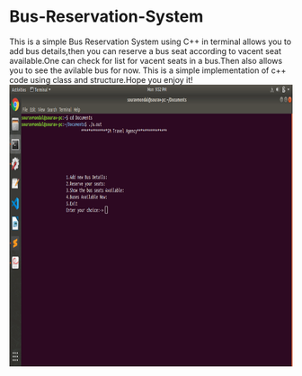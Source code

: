 # Bus-Reservation-System
This is a simple Bus Reservation System using C++ in terminal allows you to add bus details,then you can reserve a bus seat according to vacent seat available.One can check for list for vacent seats in a bus.Then also allows you to see the avilable bus for now.
This is a simple implementation of c++ code using class and structure.Hope you enjoy it!
<img height="500" src="Screenshot from 2019-09-16 21-52-39.png" alt="BusReservationSM"/>
